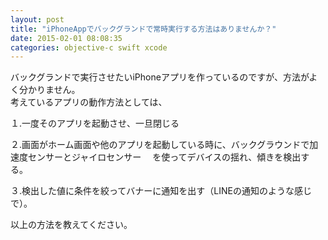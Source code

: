 ```yaml
---
layout: post
title: "iPhoneAppでバックグランドで常時実行する方法はありませんか？"
date: 2015-02-01 08:08:35
categories: objective-c swift xcode
---
```

<p>バックグランドで実行させたいiPhoneアプリを作っているのですが、方法がよく分かりません。<br>
考えているアプリの動作方法としては、</p>

<p>１.一度そのアプリを起動させ、一旦閉じる</p>

<p>２.画面がホーム画面や他のアプリを起動している時に、バックグラウンドで加速度センサーとジャイロセンサー 　を使ってデバイスの揺れ、傾きを検出する。</p>

<p>３.検出した値に条件を絞ってバナーに通知を出す（LINEの通知のような感じで）。</p>

<p>以上の方法を教えてください。</p>
